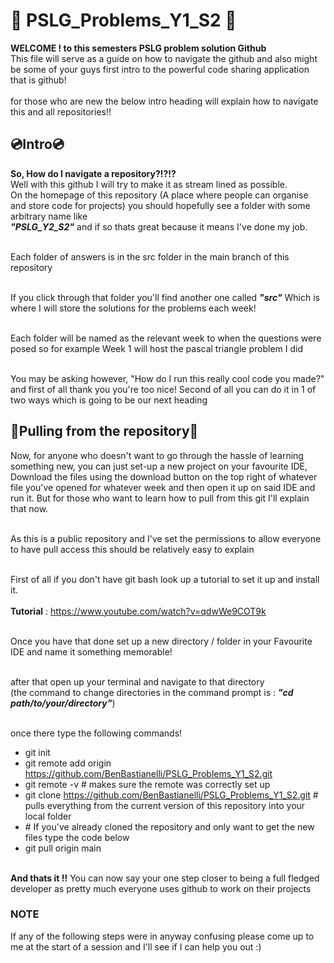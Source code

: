 # 👾 PSLG_Problems_Y1_S2 👾
**WELCOME ! to this semesters PSLG problem solution Github**<br>
This file will serve as a guide on how to navigate the github and also might be some of your guys first intro to the powerful code sharing application that is github!<br>
<br>for those who are new the below intro heading will explain how to navigate this and all repositories!!<br>

## 💿Intro💿
**So, How do I navigate a repository?!?!?**<br>
Well with this github I will try to make it as stream lined as possible. <br>
On the homepage of this repository (A place where people can organise and store code for projects) you should hopefully see a folder with some arbitrary name like <br>
***"PSLG_Y2_S2"*** and if so thats great because it means I've done my job. <br>

<br> Each folder of answers is in the src folder in the main branch of this repository <br>

<br>If you click through that folder you'll find another one called ***"src"*** Which is where I will store the solutions for the problems each week!<br>

<br> Each folder will be named as the relevant week to when the questions were posed so for example Week 1 will host the pascal triangle problem I did <br>

<br> You may be asking however, "How do I run this really cool code you made?" and first of all thank you you're too nice! Second of all you can do it in 1 of two ways which is going to be our next heading 

## 🛜Pulling from the repository🛜
Now, for anyone who doesn't want to go through the hassle of learning something new, you can just set-up a new project on your favourite IDE, Download the files using the download button on the top right of whatever file you've opened for whatever week and then open it up on said IDE and run it. But for those who want to learn how to pull from this git I'll explain that now. <br>

<br> As this is a public repository and I've set the permissions to allow everyone to have pull access this should be relatively easy to explain <br>

<br> First of all if you don't have git bash look up a tutorial to set it up and install it. <br>
<br> **Tutorial** : https://www.youtube.com/watch?v=qdwWe9COT9k <br>

<br> Once you have that done set up a new directory / folder in your Favourite IDE and name it something memorable! <br>

<br> after that open up your terminal and navigate to that directory<br> (the command to change directories in the command prompt is : ***"cd path/to/your/directory"***)<br>

<br> once there type the following commands! <br>
  - git init
  - git remote add origin https://github.com/BenBastianelli/PSLG_Problems_Y1_S2.git
  - git remote -v \# makes sure the remote was correctly set up
  - git clone https://github.com/BenBastianelli/PSLG_Problems_Y1_S2.git  \# pulls everything from the current version of this repository into your local folder
  - \# If you've already cloned the repository and only want to get the new files type the code below
  - git pull origin main

<br> **And thats it !!** You can now say your one step closer to being a full fledged developer as pretty much everyone uses github to work on their projects <br>

### NOTE
If any of the following steps were in anyway confusing please come up to me at the start of a session and I'll see if I can help you out :)
